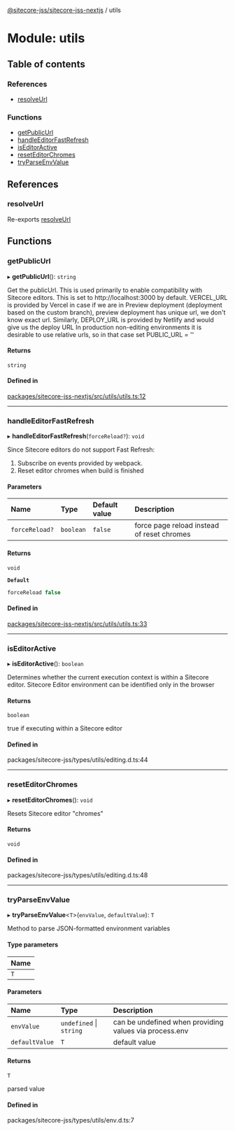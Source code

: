 [@sitecore-jss/sitecore-jss-nextjs](../README.md) / utils

# Module: utils

## Table of contents

### References

- [resolveUrl](utils.md#resolveurl)

### Functions

- [getPublicUrl](utils.md#getpublicurl)
- [handleEditorFastRefresh](utils.md#handleeditorfastrefresh)
- [isEditorActive](utils.md#iseditoractive)
- [resetEditorChromes](utils.md#reseteditorchromes)
- [tryParseEnvValue](utils.md#tryparseenvvalue)

## References

### resolveUrl

Re-exports [resolveUrl](undefined)

## Functions

### getPublicUrl

▸ **getPublicUrl**(): `string`

Get the publicUrl.
This is used primarily to enable compatibility with Sitecore editors.
This is set to http://localhost:3000 by default.
VERCEL_URL is provided by Vercel in case if we are in Preview deployment (deployment based on the custom branch),
preview deployment has unique url, we don't know exact url.
Similarly, DEPLOY_URL is provided by Netlify and would give us the deploy URL
In production non-editing environments it is desirable to use relative urls, so in that case set PUBLIC_URL = ''

#### Returns

`string`

#### Defined in

[packages/sitecore-jss-nextjs/src/utils/utils.ts:12](https://github.com/Sitecore/jss/blob/1e6cbdd9f/packages/sitecore-jss-nextjs/src/utils/utils.ts#L12)

---

### handleEditorFastRefresh

▸ **handleEditorFastRefresh**(`forceReload?`): `void`

Since Sitecore editors do not support Fast Refresh:

1. Subscribe on events provided by webpack.
2. Reset editor chromes when build is finished

#### Parameters

| Name           | Type      | Default value | Description                                |
| :------------- | :-------- | :------------ | :----------------------------------------- |
| `forceReload?` | `boolean` | `false`       | force page reload instead of reset chromes |

#### Returns

`void`

**`Default`**

```ts
forceReload false
```

#### Defined in

[packages/sitecore-jss-nextjs/src/utils/utils.ts:33](https://github.com/Sitecore/jss/blob/1e6cbdd9f/packages/sitecore-jss-nextjs/src/utils/utils.ts#L33)

---

### isEditorActive

▸ **isEditorActive**(): `boolean`

Determines whether the current execution context is within a Sitecore editor.
Sitecore Editor environment can be identified only in the browser

#### Returns

`boolean`

true if executing within a Sitecore editor

#### Defined in

packages/sitecore-jss/types/utils/editing.d.ts:44

---

### resetEditorChromes

▸ **resetEditorChromes**(): `void`

Resets Sitecore editor "chromes"

#### Returns

`void`

#### Defined in

packages/sitecore-jss/types/utils/editing.d.ts:48

---

### tryParseEnvValue

▸ **tryParseEnvValue**\<`T`\>(`envValue`, `defaultValue`): `T`

Method to parse JSON-formatted environment variables

#### Type parameters

| Name |
| :--- |
| `T`  |

#### Parameters

| Name           | Type                    | Description                                            |
| :------------- | :---------------------- | :----------------------------------------------------- |
| `envValue`     | `undefined` \| `string` | can be undefined when providing values via process.env |
| `defaultValue` | `T`                     | default value                                          |

#### Returns

`T`

parsed value

#### Defined in

packages/sitecore-jss/types/utils/env.d.ts:7
